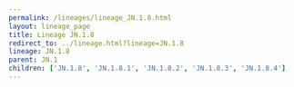 ```yaml
---
permalink: /lineages/lineage_JN.1.8.html
layout: lineage_page
title: Lineage JN.1.8
redirect_to: ../lineage.html?lineage=JN.1.8
lineage: JN.1.8
parent: JN.1
children: ['JN.1.8', 'JN.1.8.1', 'JN.1.8.2', 'JN.1.8.3', 'JN.1.8.4']
---
```

